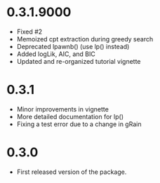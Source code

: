# 0.3.1.9000
* Fixed #2
* Memoized cpt extraction during greedy search 
* Deprecated lpawnb() (use lp() instead)
* Added logLik, AIC, and BIC
* Updated and re-organized tutorial vignette 

# 0.3.1
* Minor improvements in vignette 
* More detailed documentation for lp()
* Fixing a test error due to a change in gRain

# 0.3.0
* First released version of the package.